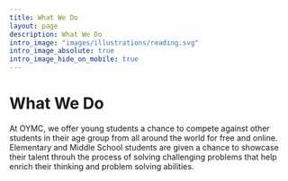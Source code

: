 ```yaml
---
title: What We Do
layout: page
description: What We Do
intro_image: "images/illustrations/reading.svg"
intro_image_absolute: true
intro_image_hide_on_mobile: true
---
```


# What We Do

At OYMC, we offer young students a chance to compete against other students in their age group from all around the world for free and online. Elementary and Middle School students are given a chance to showcase their talent throuh the process of solving challenging problems that help enrich their thinking and problem solving abilities. 
